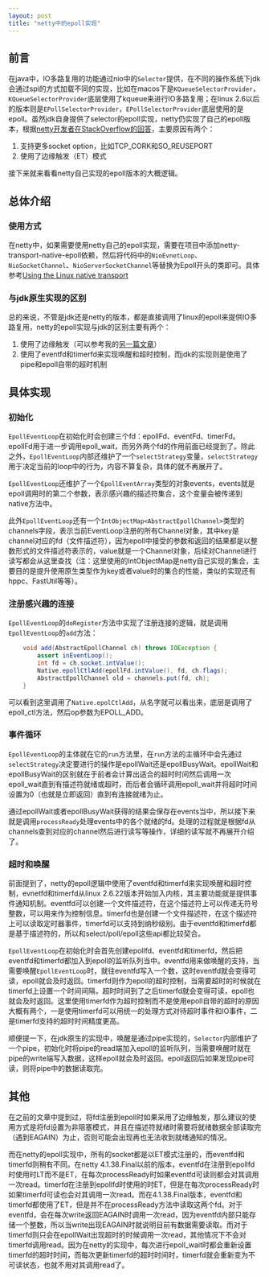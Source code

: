 ```yaml
---
layout: post
title: "netty中的epoll实现"
---
```

## 前言

在java中，IO多路复用的功能通过nio中的`Selector`提供，在不同的操作系统下jdk会通过spi的方式加载不同的实现，比如在macos下是`KQueueSelectorProvider`，`KQueueSelectorProvider`底层使用了kqueue来进行IO多路复用；在linux 2.6以后的版本则是`EPollSelectorProvider`，`EPollSelectorProvider`底层使用的是epoll。虽然jdk自身提供了selector的epoll实现，netty仍实现了自己的epoll版本，根据[netty开发者在StackOverflow的回答](https://stackoverflow.com/a/23465481)，主要原因有两个：

1. 支持更多socket option，比如TCP_CORK和SO_REUSEPORT
2. 使用了边缘触发（ET）模式

接下来就来看看netty自己实现的epoll版本的大概逻辑。

## 总体介绍

### 使用方式

在netty中，如果需要使用netty自己的epoll实现，需要在项目中添加netty-transport-native-epoll依赖，然后将代码中的`NioEvnetLoop`、`NioSocketChannel`、`NioServerSocketChannel`等替换为Epoll开头的类即可。具体参考[Using the Linux native transport](https://netty.io/wiki/native-transports.html)

### 与jdk原生实现的区别

总的来说，不管是jdk还是netty的版本，都是直接调用了linux的epoll来提供IO多路复用，netty的epoll实现与jdk的区别主要有两个：

1. 使用了边缘触发（可以参考我的[另一篇文章](https://juejin.im/post/5cdaa67f518825691b4a5cc0)）
2. 使用了eventfd和timerfd来实现唤醒和超时控制，而jdk的实现则是使用了pipe和epoll自带的超时机制

## 具体实现

### 初始化

`EpollEventLoop`在初始化时会创建三个fd：epollFd、eventFd、timerFd。epollFd用于进一步调用epoll_wait，而另外两个fd的作用前面已经提到了。除此之外，`EpollEventLoop`内部还维护了一个`selectStrategy`变量，`selectStrategy`用于决定当前的loop中的行为，内容不算复杂，具体的就不再展开了。

`EpollEventLoop`还维护了一个`EpollEventArray`类型的对象events，events就是epoll调用时的第二个参数，表示感兴趣的描述符集合，这个变量会被传递到native方法中。

此外`EpollEventLoop`还有一个`IntObjectMap<AbstractEpollChannel>`类型的channels字段，表示当前EventLoop注册的所有Channel对象，其中key是channel对应的fd（文件描述符），因为epoll中接受的参数和返回的结果都是以整数形式的文件描述符表示的，value就是一个Channel对象，后续对Channel进行读写都会从这里查找（注：这里使用的IntObjectMap是netty自己实现的集合，主要目的是提升使用原生类型作为key或者value时的集合的性能，类似的实现还有hppc、FastUtil等等）。

### 注册感兴趣的连接

`EpollEventLoop`的`doRegister`方法中实现了注册连接的逻辑，就是调用`EpollEventLoop`的`add`方法：

```java
    void add(AbstractEpollChannel ch) throws IOException {
        assert inEventLoop();
        int fd = ch.socket.intValue();
        Native.epollCtlAdd(epollFd.intValue(), fd, ch.flags);
        AbstractEpollChannel old = channels.put(fd, ch);
    }
```

可以看到这里调用了`Native.epolCtlAdd`，从名字就可以看出来，底层是调用了epoll_ctl方法，然后op参数为EPOLL_ADD。

### 事件循环

`EpollEventLoop`的主体就在它的`run`方法里，在`run`方法的主循环中会先通过`selectStrategy`决定要进行的操作是epollWait还是epollBusyWait。epollWait和epollBusyWait的区别就在于前者会计算出适合的超时时间然后调用一次epoll_wait直到有描述符就绪或超时，而后者会循环调用epoll_wait并将超时时间设置为0（也就是立即返回）直到有连接就绪为止。

通过epollWait或者epollBusyWait获得的结果会保存在events当中，所以接下来就是调用`processReady`处理events中的各个就绪的fd。处理的过程就是根据fd从channels查到对应的channel然后进行读写等操作，详细的读写就不再展开介绍了。

### 超时和唤醒

前面提到了，netty的epoll逻辑中使用了eventfd和timerfd来实现唤醒和超时控制，evnetfd和timerfd从linux 2.6.22版本开始加入内核，其主要功能就是提供事件通知机制。eventfd可以创建一个文件描述符，在这个描述符上可以传递无符号整数，可以用来作为控制信息。timerfd也是创建一个文件描述符，在这个描述符上可以读取定时器事件，timerfd可以支持到纳秒级别。由于eventfd和timerfd都是基于描述符的，所以和select/poll/epoll这些api都比较契合。

`EpollEventLoop`在初始化时会首先创建epollfd、eventfd和timerfd，然后把eventfd和timerfd都加入到epoll的监听队列当中。eventfd用来做唤醒的支持，当需要唤醒`EpollEventLoop`时，就往eventfd写入一个数，这时eventfd就会变得可读，epoll就会及时返回。timerfd则作为epoll的超时控制，当需要超时的时候就在timerfd上设置一个时间间隔，超时时间到了之后timerfd就会变得可读，epoll也就会及时返回。这里使用timerfd作为超时控制而不是使用epoll自带的超时的原因大概有两个，一是使用timerfd可以用统一的处理方式对待超时事件和IO事件，二是timerfd支持的超时时间精度更高。

顺便提一下，在jdk原生的实现中，唤醒是通过pipe实现的，`Selector`内部维护了一个pipe，初始化时将pipe的read端加入epoll的监听队列，当需要唤醒时就在pipe的write端写入数据，这样epoll就会及时返回。epoll返回后如果发现pipe可读，则将pipe中的数据读取完。

## 其他

在之前的文章中提到过，将fd注册到epoll时如果采用了边缘触发，那么建议的使用方式是将fd设置为非阻塞模式，并且在描述符就绪时需要将就绪数据全部读取完（遇到EAGAIN）为止，否则可能会出现再也无法收到就绪通知的情况。

而在netty的epoll实现中，所有的socket都是以ET模式注册的，而eventfd和timerfd则稍有不同。在netty 4.1.38.Final以前的版本，eventfd在注册到epollfd时使用时LT而不是ET，在每次processReady时如果eventfd可读则都会对其调用一次read。timerfd在注册到epollfd时使用的时ET，但是在每次processReady时如果timerfd可读也会对其调用一次read。而在4.1.38.Final版本，eventfd和timerfd都使用了ET，但是并不在processReady方法中读取这两个fd。对于eventfd，会在每次write返回EAGAIN时调用一次read，因为eventfd内部只能存储一个整数，所以当write出现EAGAIN时就说明目前有数据需要读取。而对于timerfd则只会在epollWait出现超时的时候调用一次read，其他情况下不会对timerfd调用read。因为在netty的实现中，每次进行epoll_wait时都会重新设置timerfd的超时时间，而每次更新timerfd的超时时间时，timerfd就会重新变为不可读状态，也就不用对其调用read了。
